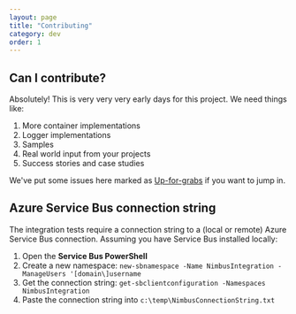 ```yaml
---
layout: page
title: "Contributing"
category: dev
order: 1
---
```



## Can I contribute?
Absolutely! This is very very very early days for this project. We need things
like:

1.  More container implementations
1.  Logger implementations
1.  Samples
1.  Real world input from your projects
2.  Success stories and case studies


We've put some issues here marked as [Up-for-grabs](https://github.com/NimbusAPI/Nimbus/issues?labels=up-for-grabs&page=1&state=open) if you want to jump in.


## Azure Service Bus connection string

The integration tests require a connection string to a (local or remote) Azure Service Bus connection. Assuming you have Service Bus installed locally:

1. Open the **Service Bus PowerShell**
2. Create a new namespace: `new-sbnamespace -Name NimbusIntegration -ManageUsers '[domain\]username`
3. Get the connection string: `get-sbclientconfiguration -Namespaces NimbusIntegration`
4. Paste the connection string into `c:\temp\NimbusConnectionString.txt`

